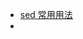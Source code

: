 - [sed 常用用法](https://blog.csdn.net/obsessiveY/article/details/103500698?spm=1001.2101.3001.6650.5&utm_medium=distribute.pc_relevant.none-task-blog-2%7Edefault%7EBlogCommendFromBaidu%7Edefault-5-103500698-blog-124284715.pc_relevant_multi_platform_featuressortv2removedup&depth_1-utm_source=distribute.pc_relevant.none-task-blog-2%7Edefault%7EBlogCommendFromBaidu%7Edefault-5-103500698-blog-124284715.pc_relevant_multi_platform_featuressortv2removedup&utm_relevant_index=9)
-